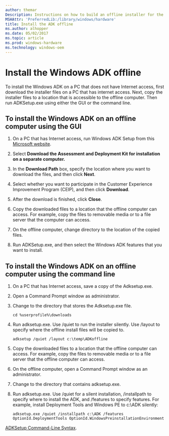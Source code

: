 ```yaml
---
author: themar
Description: Instructions on how to build an offline installer for the Windows ADK
MSHAttr: 'PreferredLib:/library/windows/hardware'
title: Install the ADK offline
ms.author: alhopper
ms.date: 05/02/2017
ms.topic: article
ms.prod: windows-hardware
ms.technology: windows-oem
---
```



# Install the Windows ADK offline

To install the Windows ADK on a PC that does not have Internet access, first download the installer files on a PC that has internet access. Next, copy the installer files to a location that is accessible to the offline computer. Then run ADKSetup.exe using either the GUI or the command line.

## To install the Windows ADK on an offline computer using the GUI
1. On a PC that has Internet access, run Windows ADK Setup from this [Microsoft website](https://developer.microsoft.com/en-us/windows/hardware/windows-assessment-deployment-kit).
2. Select **Download the Assessment and Deployment Kit for installation on a separate computer.**
3. In the **Download Path** box, specify the location where you want to download the files, and then click **Next**.
4. Select whether you want to participate in the Customer Experience Improvement Program (CEIP), and then click **Download**. 
5. After the download is finished, click **Close**.
6. Copy the downloaded files to a location that the offline computer can access.
    For example, copy the files to removable media or to a file server that the computer can access.

7. On the offline computer, change directory to the location of the copied files.
8. Run ADKSetup.exe, and then select the Windows ADK features that you want to install.

## To install the Windows ADK on an offline computer using the command line
1. On a PC that has Internet access, save a copy of the Adksetup.exe.
2. Open a Command Prompt window as administrator.
3. Change to the directory that stores the Adksetup.exe file.
        
    ```
    cd %userprofile%\downloads
    ```

4. Run adksetup.exe. Use /quiet to run the installer silently. Use /layout to specify where the offline install files will be copied to.

    ```
    adksetup /quiet /layout c:\temp\ADKoffline
    ```

5. Copy the downloaded files to a location that the offline computer can access.
    For example, copy the files to removable media or to a file server that the offline computer can access.
6. On the offline computer, open a Command Prompt window as an administrator.
7. Change to the directory that contains adksetup.exe.
8. Run adksetup.exe. Use /quiet for a silent installation, /installpath to specify where to install the ADK, and /features to specify features. For example, install Deployment Tools and Windows PE to c:\ADK silently: 

    ```
    adksetup.exe /quiet /installpath c:\ADK /features OptionId.DeploymentTools OptionId.WindowsPreinstallationEnvironment
    ```
    
[ADKSetup Command-Line Syntax](https://technet.microsoft.com/en-us/library/dn621910.aspx).